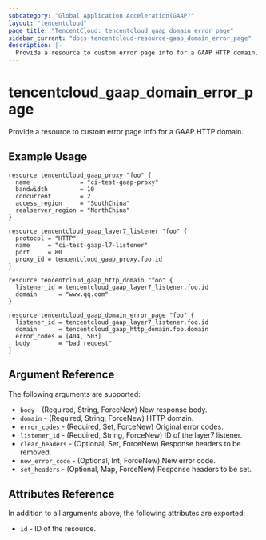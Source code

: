 ```yaml
---
subcategory: "Global Application Acceleration(GAAP)"
layout: "tencentcloud"
page_title: "TencentCloud: tencentcloud_gaap_domain_error_page"
sidebar_current: "docs-tencentcloud-resource-gaap_domain_error_page"
description: |-
  Provide a resource to custom error page info for a GAAP HTTP domain.
---
```


# tencentcloud_gaap_domain_error_page

Provide a resource to custom error page info for a GAAP HTTP domain.

## Example Usage

```hcl
resource tencentcloud_gaap_proxy "foo" {
  name              = "ci-test-gaap-proxy"
  bandwidth         = 10
  concurrent        = 2
  access_region     = "SouthChina"
  realserver_region = "NorthChina"
}

resource tencentcloud_gaap_layer7_listener "foo" {
  protocol = "HTTP"
  name     = "ci-test-gaap-l7-listener"
  port     = 80
  proxy_id = tencentcloud_gaap_proxy.foo.id
}

resource tencentcloud_gaap_http_domain "foo" {
  listener_id = tencentcloud_gaap_layer7_listener.foo.id
  domain      = "www.qq.com"
}

resource tencentcloud_gaap_domain_error_page "foo" {
  listener_id = tencentcloud_gaap_layer7_listener.foo.id
  domain      = tencentcloud_gaap_http_domain.foo.domain
  error_codes = [404, 503]
  body        = "bad request"
}
```

## Argument Reference

The following arguments are supported:

* `body` - (Required, String, ForceNew) New response body.
* `domain` - (Required, String, ForceNew) HTTP domain.
* `error_codes` - (Required, Set, ForceNew) Original error codes.
* `listener_id` - (Required, String, ForceNew) ID of the layer7 listener.
* `clear_headers` - (Optional, Set, ForceNew) Response headers to be removed.
* `new_error_code` - (Optional, Int, ForceNew) New error code.
* `set_headers` - (Optional, Map, ForceNew) Response headers to be set.

## Attributes Reference

In addition to all arguments above, the following attributes are exported:

* `id` - ID of the resource.



